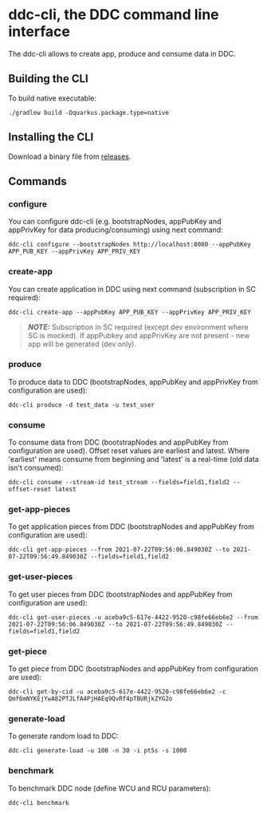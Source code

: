 # ddc-cli, the DDC command line interface

The ddc-cli allows to create app, produce and consume data in DDC.

## Building the CLI

To build native executable:

```
./gradlew build -Dquarkus.package.type=native 
```

## Installing the CLI

Download a binary file from [releases](https://github.com/Cerebellum-Network/ddc-cli/releases).

## Commands

### configure

You can configure ddc-cli (e.g. bootstrapNodes, appPubKey and appPrivKey for data producing/consuming) using next
command:

```shell script
ddc-cli configure --bootstrapNodes http://localhost:8080 --appPubKey APP_PUB_KEY --appPrivKey APP_PRIV_KEY
```

### create-app

You can create application in DDC using next command (subscription in SC required):

```shell script
ddc-cli create-app --appPubKey APP_PUB_KEY --appPrivKey APP_PRIV_KEY
```

> **_NOTE:_**  Subscription in SC required (except dev environment where SC is mocked). If appPubkey and appPrivKey are not present - new app will be generated (dev only).


### produce

To produce data to DDC (bootstrapNodes, appPubKey and appPrivKey from configuration are used):

```shell script
ddc-cli produce -d test_data -u test_user
```

### consume

To consume data from DDC (bootstrapNodes and appPubKey from configuration are used). Offset reset values are earliest and latest. Where 'earliest' means consume from beginning and 'latest' is a real-time (old data isn't consumed):

```shell script
ddc-cli consume --stream-id test_stream --fields=field1,field2 --offset-reset latest
```

### get-app-pieces

To get application pieces from DDC (bootstrapNodes and appPubKey from configuration are used):

```shell script
ddc-cli get-app-pieces --from 2021-07-22T09:56:06.849030Z --to 2021-07-22T09:56:49.849030Z --fields=field1,field2
```

### get-user-pieces

To get user pieces from DDC (bootstrapNodes and appPubKey from configuration are used):

```shell script
ddc-cli get-user-pieces -u aceba9c5-617e-4422-9520-c98fe66eb6e2 --from 2021-07-22T09:56:06.849030Z --to 2021-07-22T09:56:49.849030Z --fields=field1,field2
```

### get-piece

To get piece from DDC (bootstrapNodes and appPubKey from configuration are used):

```shell script
ddc-cli get-by-cid -u aceba9c5-617e-4422-9520-c98fe66eb6e2 -c Qmf6mNYKEjYwA82PTJLfA4PjHAEq9QvRf4pTBURjkZYG2o
```

### generate-load

To generate random load to DDC:

```shell script
ddc-cli generate-load -u 100 -n 30 -i pt5s -s 1000
```

### benchmark

To benchmark DDC node (define WCU and RCU parameters):

```shell script
ddc-cli benchmark
```
